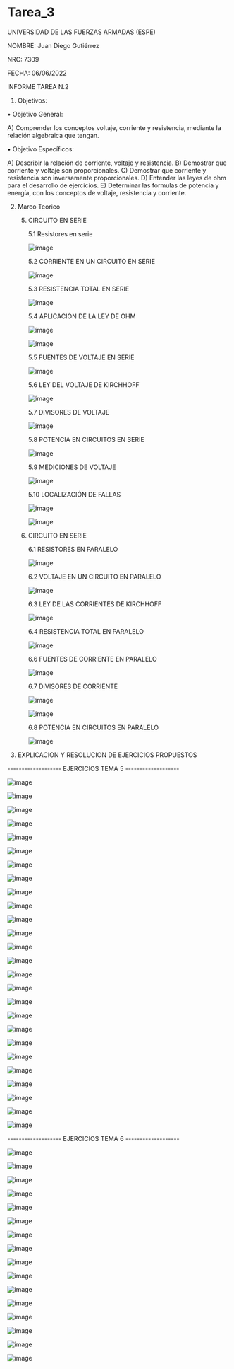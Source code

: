 # Tarea_3
UNIVERSIDAD DE LAS FUERZAS ARMADAS (ESPE)

NOMBRE: Juan Diego Gutiérrez

NRC: 7309

FECHA: 06/06/2022

INFORME TAREA N.2

1. Objetivos:

•	Objetivo General: 

A)	Comprender los conceptos voltaje, corriente y resistencia, mediante la relación algebraica que tengan. 

•	Objetivo Específicos:

A)	Describir la relación de corriente, voltaje y resistencia.
B)	Demostrar que corriente y voltaje son proporcionales.
C)	Demostrar que corriente y resistencia son inversamente proporcionales.
D)	Entender las leyes de ohm para el desarrollo de ejercicios. 
E)	Determinar las formulas de potencia y energía, con los conceptos de voltaje, resistencia y corriente.

2. Marco Teorico

   5. CIRCUITO EN SERIE
   
      5.1	Resistores en serie
      
      ![image](https://user-images.githubusercontent.com/105677161/172258433-643c949b-6c93-4e7b-b21d-16eaa99f4385.png)
      
      5.2 CORRIENTE EN UN CIRCUITO EN SERIE
      
      ![image](https://user-images.githubusercontent.com/105677161/172258526-4a03c83f-0c24-4095-895e-c3f215519e92.png)
      
      5.3 RESISTENCIA TOTAL EN SERIE
      
      ![image](https://user-images.githubusercontent.com/105677161/172258565-55fd09e2-c643-4948-9078-b26d5686c8c0.png)
      
      5.4 APLICACIÓN DE LA LEY DE OHM
      
      ![image](https://user-images.githubusercontent.com/105677161/172258597-c09f1431-f40d-4d1b-83d4-5162f44753fc.png)
      
      ![image](https://user-images.githubusercontent.com/105677161/172258628-b4c637e2-d524-45c1-952a-b76d382793a3.png)
      
      5.5 FUENTES DE VOLTAJE EN SERIE
      
      ![image](https://user-images.githubusercontent.com/105677161/172258682-300cc5d4-32b8-4b28-9819-bfb0fcd8dc3d.png)
      
      5.6 LEY DEL VOLTAJE DE KIRCHHOFF

      ![image](https://user-images.githubusercontent.com/105677161/172258732-96a76ed1-af01-4380-aada-27007565eff4.png)
      
      5.7 DIVISORES DE VOLTAJE 
      
      ![image](https://user-images.githubusercontent.com/105677161/172258775-db9c7926-95d7-4b0e-a499-77a9538afae1.png)
      
      5.8 POTENCIA EN CIRCUITOS EN SERIE
      
      ![image](https://user-images.githubusercontent.com/105677161/172258838-0c61b040-1c66-48a8-9f4e-120496d5a412.png)
      
      5.9 MEDICIONES DE VOLTAJE
      
      ![image](https://user-images.githubusercontent.com/105677161/172258876-ad7df56e-2ff3-432a-8d9b-b68c89d0c9eb.png)
      
      5.10 LOCALIZACIÓN DE FALLAS
      
      ![image](https://user-images.githubusercontent.com/105677161/172258905-cba605b7-cbbb-4500-afd3-334deed71498.png)
      
      ![image](https://user-images.githubusercontent.com/105677161/172258927-7e596dd8-7ef4-437e-8b27-64b0aa95a3d1.png)
      
   6. CIRCUITO EN SERIE
      
      6.1	RESISTORES EN PARALELO
      
      ![image](https://user-images.githubusercontent.com/105677161/172259027-8953534e-03a1-477a-9265-7a266b54316a.png)
      
      6.2 VOLTAJE EN UN CIRCUITO EN PARALELO
      
      ![image](https://user-images.githubusercontent.com/105677161/172259058-9ca4bd2d-eb53-4658-93b6-677891f0a8a3.png)
      
      6.3	LEY DE LAS CORRIENTES DE KIRCHHOFF
      
      ![image](https://user-images.githubusercontent.com/105677161/172259114-321c7fa0-9eab-409a-9fed-2c46fc388c64.png)
      
      6.4	RESISTENCIA TOTAL EN PARALELO
      
      ![image](https://user-images.githubusercontent.com/105677161/172259146-bf47b957-2b34-49fa-b1ae-db71dcfbd881.png)
      
      6.6	FUENTES DE CORRIENTE EN PARALELO
      
      ![image](https://user-images.githubusercontent.com/105677161/172259172-574310f8-2400-4567-aa9a-8f303d562480.png)
      
      6.7	DIVISORES DE CORRIENTE
      
      ![image](https://user-images.githubusercontent.com/105677161/172259225-68766473-161d-471c-8b41-e04a96b577c9.png)
      
      ![image](https://user-images.githubusercontent.com/105677161/172259237-2152b3dd-9f9a-444a-b4dc-8a0abcb6e538.png)
      
      6.8	POTENCIA EN CIRCUITOS EN PARALELO
      
      ![image](https://user-images.githubusercontent.com/105677161/172259264-5200570e-ddff-441a-b500-e49c270474e2.png)
 
 3. EXPLICACION Y RESOLUCION DE EJERCICIOS PROPUESTOS
 
------------------- EJERCICIOS TEMA 5 -------------------

![image](https://user-images.githubusercontent.com/105677161/172260271-3c83bf71-fce2-4ea7-8e7e-261093d8dcb1.png)

![image](https://user-images.githubusercontent.com/105677161/172260408-f48b968a-a7a8-463f-9936-9ef73a7d1d5b.png)

![image](https://user-images.githubusercontent.com/105677161/172260524-ed229758-5447-47a7-9e45-0f6723279d8c.png)

![image](https://user-images.githubusercontent.com/105677161/172261441-f0e95021-6262-4dea-a821-8d730da98ef1.png)

![image](https://user-images.githubusercontent.com/105677161/172261628-20e2f220-f8f9-4e0f-a072-2a86e0d7e57b.png)

![image](https://user-images.githubusercontent.com/105677161/172261860-ef1a6697-176b-42ca-b730-9d367c8dab36.png)

![image](https://user-images.githubusercontent.com/105677161/172262024-b7f99092-2f86-4276-bc6f-9ff21978c7e2.png)

![image](https://user-images.githubusercontent.com/105677161/172262147-8f1992a8-557f-4309-90ab-238ee3279c86.png)

![image](https://user-images.githubusercontent.com/105677161/172262341-9e5c6b07-4e9a-48d4-b3eb-906c11842c65.png)

![image](https://user-images.githubusercontent.com/105677161/172262708-bb358350-ce88-4913-b3d5-aa00c431a8ff.png)

![image](https://user-images.githubusercontent.com/105677161/172262798-6126190c-902f-49e4-81cf-bf4da02f46d7.png)

![image](https://user-images.githubusercontent.com/105677161/172263085-738254bb-eea9-438a-b58f-4930b52cfd30.png)

![image](https://user-images.githubusercontent.com/105677161/172263179-1e7d28d9-5f7e-4f65-95d9-601d5512fcb1.png)

![image](https://user-images.githubusercontent.com/105677161/172263280-4d7ea043-4f3e-4e73-8a33-c1481c7833b9.png)

![image](https://user-images.githubusercontent.com/105677161/172263374-d4fd8b18-aceb-409b-b18b-e52c1a5eac94.png)

![image](https://user-images.githubusercontent.com/105677161/172263550-e248533d-a3a9-47d3-a687-0ea98c395e9c.png)

![image](https://user-images.githubusercontent.com/105677161/172263639-564a966d-1155-4ca5-ad84-4b1265a40538.png)

![image](https://user-images.githubusercontent.com/105677161/172263773-30f8ac43-d985-494f-b9bb-89e3923cbfcb.png)

![image](https://user-images.githubusercontent.com/105677161/172263877-8365dacb-52cc-4162-ad70-ab78b3aff7bf.png)

![image](https://user-images.githubusercontent.com/105677161/172264003-025781de-7851-4c4b-90af-d628d95bfa6d.png)

![image](https://user-images.githubusercontent.com/105677161/172264103-a2244f25-ba61-48b5-9575-c766ce0c9dc0.png)

![image](https://user-images.githubusercontent.com/105677161/172264171-c369c2d7-5cdb-4911-8a1a-f408b0072677.png)

![image](https://user-images.githubusercontent.com/105677161/172264288-7c84bb9b-3fc1-4077-ad5e-d8201deea7fe.png)

![image](https://user-images.githubusercontent.com/105677161/172264401-5c22c74a-9c96-458c-9806-71fb7563f5ea.png)

![image](https://user-images.githubusercontent.com/105677161/172265879-c985be30-f909-4d34-a58c-b4c1ac74c0b3.png)

![image](https://user-images.githubusercontent.com/105677161/172265991-4dbf8bfa-01f4-43e1-b7e3-49f4032216d1.png)

------------------- EJERCICIOS TEMA 6 -------------------

![image](https://user-images.githubusercontent.com/105677161/172266141-565dc9ef-0468-46a7-967a-0d32228b9619.png)

![image](https://user-images.githubusercontent.com/105677161/172266861-a5f9d626-ef35-4be4-880a-90adc2125919.png)

![image](https://user-images.githubusercontent.com/105677161/172267358-d9345f5c-deff-4188-af32-4ed7090a6d6c.png)

![image](https://user-images.githubusercontent.com/105677161/172267448-643a01bd-30eb-4686-8243-aad376f683d7.png)

![image](https://user-images.githubusercontent.com/105677161/172267555-25024ab6-3b8b-47eb-a126-cd0a934dffc3.png)

![image](https://user-images.githubusercontent.com/105677161/172267746-fe60f4f1-dba1-4884-a6f7-47080a74653f.png)

![image](https://user-images.githubusercontent.com/105677161/172267829-fed35840-197c-4583-8ced-2e1f7296e401.png)

![image](https://user-images.githubusercontent.com/105677161/172269114-806cad26-082b-44c2-b996-2e299e470e67.png)

![image](https://user-images.githubusercontent.com/105677161/172269279-0cfeca26-3fd9-4da6-a1a7-382f484b9ba6.png)

![image](https://user-images.githubusercontent.com/105677161/172269396-c067f5e3-9780-4664-bf22-8e28fe0c3aa5.png)

![image](https://user-images.githubusercontent.com/105677161/172269469-007703ae-7fb8-44df-bf0f-e59911d0e138.png)

![image](https://user-images.githubusercontent.com/105677161/172271151-21004115-5c72-4d7d-a6b5-1eb3da5abc45.png)

![image](https://user-images.githubusercontent.com/105677161/172271296-4e8ec575-85b4-4e88-9851-d1634c089be4.png)

![image](https://user-images.githubusercontent.com/105677161/172271543-d3425fbf-024e-47d4-8b84-18a6f705657b.png)

![image](https://user-images.githubusercontent.com/105677161/172271669-82c03607-d847-452f-9929-1ee8889c801d.png)

![image](https://user-images.githubusercontent.com/105677161/172271750-833dfd8c-0e06-41dc-9373-d35a822cbd3a.png)













